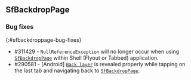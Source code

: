 ## SfBackdropPage

### Bug fixes
{:#sfbackdroppage-bug-fixes}

* \#311429 - `NullReferenceException` will no longer occur when using [`SfBackdropPage`](https://help.syncfusion.com/xamarin/backdrop-page) within Shell (Flyout or Tabbed) application.
* \#290581 - [Android] [`Back layer`](https://help.syncfusion.com/cr/xamarin/Syncfusion.XForms.Backdrop.BackdropBackLayer.html) is revealed properly while tapping on the last tab and navigating back to [`SfBackdropPage`](https://help.syncfusion.com/xamarin/backdrop-page/revealingheight-customization).
